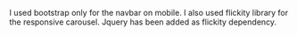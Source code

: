 I used bootstrap only for the navbar on mobile. I also used flickity library for the responsive carousel.
Jquery has been added as flickity dependency.
